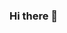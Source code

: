 ### Hi there 👋

<!--
**AnanyaVaish/AnanyaVaish** is a ✨ _special_ ✨ repository because its `README.md` (this file) appears on your GitHub profile.

Here are some ideas to get you started:

- 🔭 I’m currently working on ...
- 🌱 I’m currently learning ...
- 👯 I’m looking to collaborate on ...
- 🤔 I’m looking for help with ...
- 💬 Ask me about Python, Java, Fullstack development, SQL, PHP
- 📫 How to reach me: ananyavaish1007@gmail.com
- 😄 Pronouns: ...
- ⚡ Fun fact: ...
**Connect with me:** https://leetcode.com/imAnanya/ ; https://www.linkedin.com/in/ananya-v-9b5553279/
